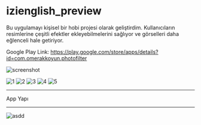# izienglish_preview

Bu uygulamayı kişisel bir hobi projesi olarak geliştirdim. Kullanıcıların resimlerine çeşitli efektler ekleyebilmelerini sağlıyor ve görselleri daha eğlenceli hale getiriyor.

Google Play Link: https://play.google.com/store/apps/details?id=com.omerakkoyun.photofilter

![screenshot](https://github.com/user-attachments/assets/987b8b61-8754-4bc4-aeb0-250bdb961468)

![1](https://github.com/user-attachments/assets/5bfe7c27-b763-4df5-ad42-57e06f945e60)
![2](https://github.com/user-attachments/assets/acbe6a1c-6ac4-4b0a-8916-250583fe5a88)
![3](https://github.com/user-attachments/assets/9f35d7b4-31ca-478e-82ba-a32dec542dad)
![4](https://github.com/user-attachments/assets/3a66790d-8d44-4c05-a540-9edce6c7193b)
![5](https://github.com/user-attachments/assets/e7b943da-65ec-4a6d-9bd5-5bd61d610b1a)


***     
App Yapı 
***     
![asdd](https://github.com/user-attachments/assets/c73a3d23-3e51-4677-af63-6846805fdd5e)
